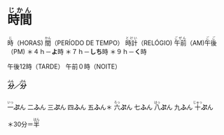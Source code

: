 # <ruby>時間<rt>じかん</rt></ruby>
<ruby>時<rt>じ</rt></ruby>（HORAS)
<ruby>間<rt>かん</rt></ruby>（PERÍODO DE TEMPO）
<ruby>時計<rt>とけい</rt></ruby>（RELÓGIO)
<ruby>午前<rt>ごぜん</rt></ruby>（AM)
<ruby>午後<rt>ごご</rt></ruby>（PM)
＊４ｈ－**よ**時
＊７ｈ－**しち**時
＊９ｈ－**く**時

午後12時（TARDE）
午前０時（NOITE）

##### <ruby>分<rt>ふん</rt></ruby>／<ruby>分<rt>ぷん</rt></ruby>
<ruby>一<rt>いっ</rt></ruby>**ぷ**ん
二**ふ**ん
三**ぷ**ん
四**ふ**ん
五**ふ**ん＊
<ruby>六<rt>ろっ</rt></ruby>**ぷ**ん
七**ふ**ん
<ruby>八<rt>はっ</rt></ruby>**ぷ**ん
九**ふ**ん
<ruby>十<rt>じゅっ</rt></ruby>**ぷ**ん

＊30分＝<ruby>半<rt>はん</rt></ruby>
